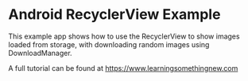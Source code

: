# Android RecyclerView Example

This example app shows how to use the RecyclerView to show images loaded from storage, with downloading random images using DownloadManager.

A full tutorial can be found at https://www.learningsomethingnew.com
